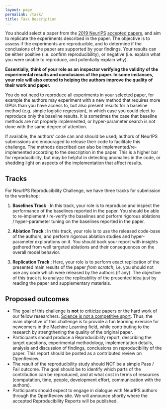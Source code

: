 ```yaml
---
layout: page
permalink: /task/
title: Task Description
---
```


You should select a paper from the [2019 NeurIPS](https://nips.cc/Conferences/2019/) [accepted papers](https://neurips.cc/Conferences/2019/AcceptedPapersInitial), and aim to replicate the experiments described in the paper. The objective is to assess if the experiments are reproducible, and to determine if the conclusions of the paper are supported by your findings. Your results can be either positive (i.e. confirm reproducibility), or negative (i.e. explain what you were unable to reproduce, and potentially explain why).

**Essentially, think of your role as an inspector verifying the validity of the experimental results and conclusions of the paper. In some instances, your role will also extend to helping the authors improve the quality of their work and paper.**

You do not need to reproduce all experiments in your selected paper, for example the authors may experiment with a new method that requires more GPUs than you have access to, but also present results for a baseline method (e.g. simple logistic regression), in which case you could elect to reproduce only the baseline results. It is sometimes the case that baseline methods are not properly implemented, or hyper-parameter search is not done with the same degree of attention.

If available, the authors’ code can and should be used; authors of NeurIPS submissions are encouraged to release their code to facilitate this challenge. The methods described can also be implemented/re-implemented according to the description in the paper. This is a higher bar for reproducibility, but may be helpful in detecting anomalies in the code, or shedding light on aspects of the implementation that affect results.

## Tracks

For NeurIPS Reproducibility Challenge, we have three tracks for submission to the workshop:

1. **Baselines Track** : In this track, your role is to reproduce and inspect the performance of the baselines reported in the paper. You should be able to re-implement / re-verify the baselines and perform rigorous ablations / hyper-parameter tuning on the baselines reported in the paper.

2. **Ablation Track** : In this track, your role is to use the released code-base of the authors, and perform rigorous ablation studies and hyper-parameter explorations on it. You should back your report with insights gathered from well targeted ablations and their consequences on the overall model behavior.

3. **Replication Track** : Here, your role is to perform exact replication of the presented main results of the paper _from scratch_, i.e. you should not use any code which were released by the authors (if any). The objective of this track is to analyze the replicability of the presented idea just by reading the paper and supplementary materials.

## Proposed outcomes

- The goal of this challenge is **not** to criticize papers or the hard work of our fellow researchers. [Science is not a competitive sport](https://www.facebook.com/nipsfoundation/videos/2120856364798049/). Thus, the main objective of this challenge is to provide a fun learning exercise for newcomers in the Machine Learning field, while contributing to the research by strengthening the quality of the original paper.
- Participants should produce a Reproducibility report, describing the target questions, experimental methodology, implementation details, analysis and discussion of findings, conclusions on reproducibility of the paper. This report should be posted as a contributed review on OpenReview.
- The result of the reproducibility study should NOT be a simple Pass / Fail outcome. The goal should be to identify which parts of the contribution can be reproduced, and at what cost in terms of resources (computation, time, people, development effort, communication with the authors).
- Participants should expect to engage in dialogue with NeurIPS authors through the OpenReview site. We will announce shortly where the accepted Reproducibility Reports will be published.  
